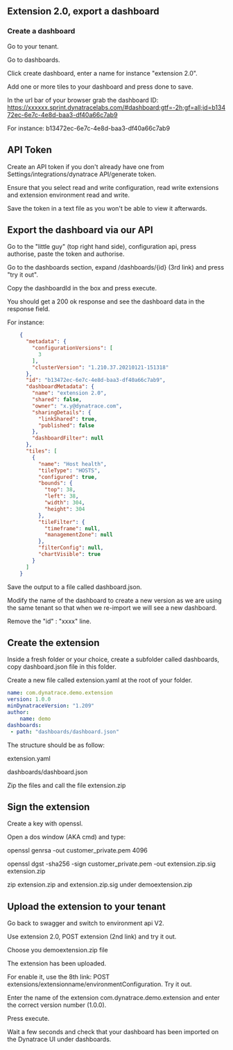 ## Extension 2.0, export a dashboard

### Create a dashboard

Go to your tenant.

Go to dashboards.

Click create dashboard, enter a name for instance "extension 2.0".

Add one or more tiles to your dashboard and press done to save.

In the url bar of your browser grab the dashboard ID: https://xxxxxx.sprint.dynatracelabs.com/#dashboard;gtf=-2h;gf=all;id=b13472ec-6e7c-4e8d-baa3-df40a66c7ab9

For instance: b13472ec-6e7c-4e8d-baa3-df40a66c7ab9


## API Token
Create an API token if you don't already have one from Settings/integrations/dynatrace API/generate token.  

Ensure that you select read and write configuration, read write extensions and extension environment read and write.

Save the token in a text file as you won't be able to view it afterwards.


## Export the dashboard via our API

Go to the "little guy" (top right hand side), configuration api, press authorise, paste the token and authorise.

Go to the dashboards section, expand /dashboards/{id} (3rd link) and press "try it out".

Copy the dashboardId in the box and press execute.

You should get a 200 ok response and see the dashboard data in the response field.

For instance:
```json
	{
	  "metadata": {
		"configurationVersions": [
		  3
		],
		"clusterVersion": "1.210.37.20210121-151318"
	  },
	  "id": "b13472ec-6e7c-4e8d-baa3-df40a66c7ab9",
	  "dashboardMetadata": {
		"name": "extension 2.0",
		"shared": false,
		"owner": "x.y@dynatrace.com",
		"sharingDetails": {
		  "linkShared": true,
		  "published": false
		},
		"dashboardFilter": null
	  },
	  "tiles": [
		{
		  "name": "Host health",
		  "tileType": "HOSTS",
		  "configured": true,
		  "bounds": {
			"top": 38,
			"left": 38,
			"width": 304,
			"height": 304
		  },
		  "tileFilter": {
			"timeframe": null,
			"managementZone": null
		  },
		  "filterConfig": null,
		  "chartVisible": true
		}
	  ]
	}
```
	
Save the output to a file called dashboard.json.

Modify the name of the dashboard to create a new version as we are using the same tenant so that when we re-import we will see a new dashboard. 

Remove the "id" : "xxxx" line.



## Create the extension

Inside a fresh folder or your choice, create a subfolder called dashboards, copy dashboard.json file in this folder.


Create a new file called extension.yaml at the root of your folder.
```yaml
name: com.dynatrace.demo.extension
version: 1.0.0
minDynatraceVersion: "1.209"
author: 
    name: demo
dashboards:
 - path: "dashboards/dashboard.json"
```
	


The structure should be as follow:

extension.yaml

dashboards/dashboard.json

Zip the files and call the file extension.zip


## Sign the extension
Create a key with openssl. 

Open a dos window (AKA cmd) and type:

openssl genrsa -out customer_private.pem 4096

openssl dgst -sha256 -sign customer_private.pem -out extension.zip.sig extension.zip

zip extension.zip and extension.zip.sig under demoextension.zip



## Upload the extension to your tenant
Go back to swagger and switch to environment api V2.

Use extension 2.0, POST extension (2nd link) and try it out.

Choose you demoextension.zip file 

The extension has been uploaded.

For enable it, use the 8th link: POST extensions/extensionname/environmentConfiguration. Try it out.

Enter the name of the extension com.dynatrace.demo.extension and enter the correct version number (1.0.0).

Press execute.

Wait a few seconds and check that your dashboard has been imported on the Dynatrace UI under dashboards.
